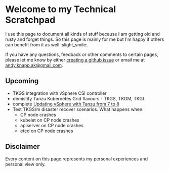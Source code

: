 # Welcome to my Technical Scratchpad

I use this page to document all kinds of stuff because I am getting old and rusty and forget things.
So this page is mainly for me but I'm happy if others can benefit from it as well :slight_smile:.

If you have any questions, feedback or other comments to certain pages, please let me know by either [creating a github issue](https://github.com/Knappek/Knappek.github.io/issues/new) or email me at andy.knapp.ak@gmail.com.

## Upcoming

- TKGS integration with vSphere CSI controller
- demistify Tanzu Kubernetes Grid flavours - TKGS, TKGM, TKGI
- complete [Updating vSphere with Tanzu from 7 to 8](./tanzu/update-tkgs-from-vsphere7-to-vsphere8.md)
- Test TKGS/m disaster recover scenarios. What happens when:
    - CP node crashes
    - kubelet on CP node crashes
    - apiserver on CP node crashes
    - etcd on CP node crashes

## Disclaimer

Every content on this page represents my personal experiences and personal view only.
